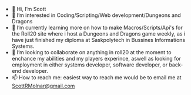 - 👋 Hi, I’m Scott
- 👀 I’m interested in Coding/Scripting/Web development/Dungeons and Dragons
- 🌱 I’m currently learning more on how to make Macros/Scripts/Api's for the Roll20 site where i host a Dungeons and Dragons game weekly, as i have just finished my diploma at Saskpolytech in Bussines Informations Systems.
- 💞️ I’m looking to collaborate on anything in roll20 at the moment to enchance my abilities and my players experince, aswell as looking for employment in either systems developer, software developer, or back-end developer.
- 📫 How to reach me: easiest way to reach me would be to email me at ScottRMolnar@gmail.com

<!---
ScottRMolnar/ScottRMolnar is a ✨ special ✨ repository because its `README.md` (this file) appears on your GitHub profile.
You can click the Preview link to take a look at your changes.
--->

